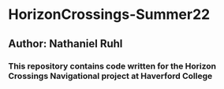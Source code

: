 # HorizonCrossings-Summer22

## Author: Nathaniel Ruhl

### This repository contains code written for the Horizon Crossings Navigational project at Haverford College
